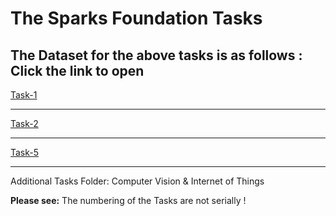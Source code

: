 # The Sparks Foundation Tasks

**The Dataset for the above tasks is as follows :**\
Click the link to open
---
[Task-1](https://raw.githubusercontent.com/AdiPersonalWorks/Random/master/student_scores%20-%20student_scores.csv)

---
[Task-2](https://drive.google.com/file/d/11Iq7YvbWZbt8VXjfm06brx66b10YiwK-/view)

---
[Task-5](https://bit.ly/34SRn3b)

---
Additional Tasks Folder: Computer Vision & Internet of Things


**Please see:** The numbering of the Tasks are not serially !

